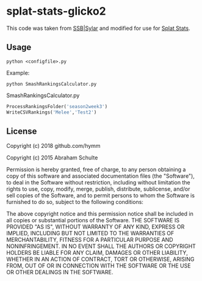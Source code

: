 # splat-stats-glicko2

This code was taken from [SSB|Sylar](https://smashboards.com/threads/glicko2-for-smash-or-how-i-learned-to-stop-worrying-and-seed-my-tournaments.400372/)
and modified for use for [Splat Stats](https://twitter.com/SplatStats).

## Usage

```
python <configfile>.py
```

Example:
```
python SmashRankingsCalculator.py
```

SmashRankingsCalculator.py
```python
ProcessRankingsFolder('season2week3')
WriteCSVRankings('Melee','Test2')
```

## License

Copyright (c) 2018 github.com/hymm

Copyright (c) 2015 Abraham Schulte

Permission is hereby granted, free of charge, to any person
obtaining a copy of this software and associated documentation
files (the "Software"), to deal in the Software without
restriction, including without limitation the rights to use,
copy, modify, merge, publish, distribute, sublicense, and/or sell
copies of the Software, and to permit persons to whom the
Software is furnished to do so, subject to the following
conditions:

The above copyright notice and this permission notice shall be
included in all copies or substantial portions of the Software.
THE SOFTWARE IS PROVIDED "AS IS", WITHOUT WARRANTY OF ANY KIND,
EXPRESS OR IMPLIED, INCLUDING BUT NOT LIMITED TO THE WARRANTIES
OF MERCHANTABILITY, FITNESS FOR A PARTICULAR PURPOSE AND
NONINFRINGEMENT. IN NO EVENT SHALL THE AUTHORS OR COPYRIGHT
HOLDERS BE LIABLE FOR ANY CLAIM, DAMAGES OR OTHER LIABILITY,
WHETHER IN AN ACTION OF CONTRACT, TORT OR OTHERWISE, ARISING
FROM, OUT OF OR IN CONNECTION WITH THE SOFTWARE OR THE USE OR
OTHER DEALINGS IN THE SOFTWARE.
